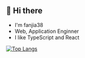 ## 🌱 Hi there

- I'm fanjia38
- Web, Application Enginner
- I like TypeScript and React

[![Top Langs](https://github-readme-stats.vercel.app/api/top-langs/?username=fanjia38&layout=compact&theme=dracula)](https://github.com/anuraghazra/github-readme-stats)

<!--
**fanjia38/fanjia38** is a ✨ _special_ ✨ repository because its `README.md` (this file) appears on your GitHub profile.

Here are some ideas to get you started:

- 🔭 I’m currently working on ...
- 🌱 I’m currently learning ...
- 👯 I’m looking to collaborate on ...
- 🤔 I’m looking for help with ...
- 💬 Ask me about ...
- 📫 How to reach me: ...
- 😄 Pronouns: ...
- ⚡ Fun fact: ...
-->
